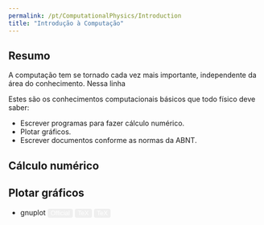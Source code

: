 ```yaml
---
permalink: /pt/ComputationalPhysics/Introduction
title: "Introdução à Computação"
---
```

<head>
<style>
.button {
  border: none;
  border-radius: 4px;
  border-color: none;
  color: white;
  padding: 2px 6px;
  text-align: center;
  text-decoration: none;
  display: inline-block;
  font-size: 90%;
  /* margin: 4px 2px; */
  cursor: pointer;
}

.button:hover {
  opacity: 0.5;
} 
 
.bnt_blue {background-color: #0092ca;} /* BibTeX, Blue */
.bnt_red {background-color: #850000;} /* Code, Red */
.bnt_green {background-color: #009200;} /* Article, Green */
.bnt_purple {background-color: #b366ff;} /* Preprint, Purple */
</style>
</head>

## Resumo

A computação tem se tornado cada vez mais importante,
independente da área do conhecimento. Nessa linha

Estes são os conhecimentos computacionais básicos que todo físico deve saber:
* Escrever programas para fazer cálculo numérico.
* Plotar gráficos.
* Escrever documentos conforme as normas da ABNT.

## Cálculo numérico

## Plotar gráficos

* gnuplot
   <a href="http://www.gnuplot.info/download.html"><button class="button bnt_green">Official</button></a>
   <a href="http://www.gnuplot.info/download.html"><button class="button bnt_blue">TeX</button></a>
   <a href="http://www.gnuplot.info/download.html"><button class="button bnt_red">TeX</button></a>


